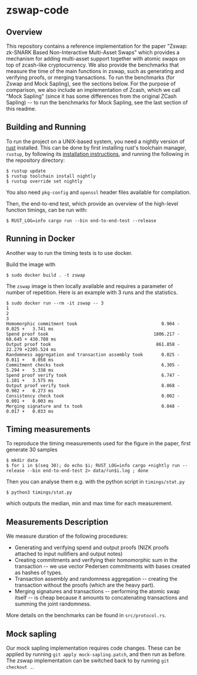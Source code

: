 # zswap-code

## Overview

This repository contains a reference implementation for the paper "Zswap: zk-SNARK Based Non-Interactive Multi-Asset Swaps" which provides a mechanism for adding multi-asset support together with atomic swaps on top of zcash-like cryptocurrency.
We also provide the benchmarks that measure the time of the main functions in zswap, such as generating and verifying proofs, or merging transactions.
To run the benchmarks (for Zswap and Mock Sapling), see the sections below.
For the purpose of comparison, we also include an implementation of Zcash, which we call "Mock Sapling" (since it has some differences from the original ZCash Sapling) -- to run the benchmarks for Mock Sapling, see the last section of this readme.


## Building and Running


To run the project on a UNIX-based system, you need a nightly version of [rust](https://rust-lang.org) installed. This can be done by first installing rust's toolchain manager, `rustup`, by following its [installation instructions](https://rust-lang.org/tools/install), and running the following in the repository directory:

```console
$ rustup update
$ rustup toolchain install nightly
$ rustup override set nightly
```

You also need `pkg-config` and `openssl` header files available for compilation.

Then, the end-to-end test, which provide an overview of the high-level function timings, can be run with:

```console
$ RUST_LOG=info cargo run --bin end-to-end-test --release
```

## Running in Docker

Another way to run the timing tests is to use docker.

Build the image with

```console
$ sudo docker build . -t zswap
```

The `zswap` image is then locally available and requires a parameter of number of repetition. Here is an example with 3 runs and the statistics.

```console
$ sudo docker run --rm -it zswap -- 3
1
2
3
Homomorphic commitment took                                0.904 -   0.025 +   3.741 ms
Spend proof took                                        1806.217 -  68.645 + 430.708 ms
Output proof took                                        861.858 -  22.279 +2205.524 ms
Randomness aggregation and transaction assembly took       0.025 -   0.011 +   0.058 ms
Commitment checks took                                     6.305 -   5.294 +   5.338 ms
Spend proof verify took                                    6.747 -   1.101 +   3.575 ms
Output proof verify took                                   8.068 -   0.902 +   0.273 ms
Consistency check took                                     0.002 -   0.001 +   0.003 ms
Merging signature and tx took                              0.048 -   0.017 +   0.033 ms
```

## Timing measurements

To reproduce the timing measurements used for the figure in the paper, first generate 30 samples

```console
$ mkdir data
$ for i in $(seq 30); do echo $i; RUST_LOG=info cargo +nightly run --release --bin end-to-end-test 2> data/run$i.log ; done
```

Then you can analyse them e.g. with the python script in `timings/stat.py`

```console
$ python3 timings/stat.py
```

which outputs the median, min and max time for each measurement.

## Measurements Description

We measure duration of the following procedures:
- Generating and verifying spend and output proofs (NIZK proofs attached to input nullifiers and output notes)
- Creating commitments and verifying their homomorphic sum in the transaction -- we use vector Pedersen commitments with bases created as hashes of types.
- Transaction assembly and randomness aggregation -- creating the transaction without the proofs (which are the heavy part).
- Merging signatures and transactions -- performing the atomic swap itself -- is cheap because it amounts to concatenating transactions and summing the joint randomness.

More details on the benchmarks can be found in `src/protocol.rs`.

## Mock sapling

Our mock sapling implementation requires code changes. These can be applied by running `git apply mock-sapling.patch`, and then run as before. The zswap implementation can be switched back to by running `git checkout .`.
